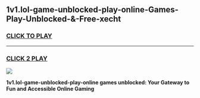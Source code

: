 
## 1v1.lol-game-unblocked-play-online-Games-Play-Unblocked-&-Free-xecht
<h3>
<a href="https://premium76.site?title=1v1.lol-game-unblocked-play-online&ref=24A">CLICK TO PLAY</a></h3>
<hr>

<h3>
<a href="https://premium76.site?title=1v1.lol-game-unblocked-play-online&ref=24A">CLICK 2 PLAY</a>
  
</h3>

<a href="https://premium76.site?title=1v1.lol-game-unblocked-play-online&ref=24A"><img src="https://clearcache.store/games.png"></a>


**1v1.lol-game-unblocked-play-online games unblocked: Your Gateway to Fun and Accessible Online Gaming**
